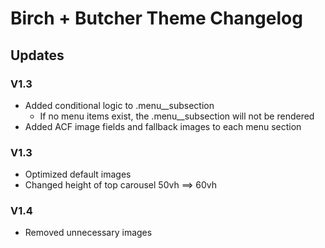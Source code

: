 # Birch + Butcher Theme Changelog

## Updates

### V1.3

- Added conditional logic to .menu\_\_subsection
  - If no menu items exist, the .menu\_\_subsection will not be rendered
- Added ACF image fields and fallback images to each menu section

### V1.3

- Optimized default images
- Changed height of top carousel 50vh ==> 60vh

### V1.4

- Removed unnecessary images
